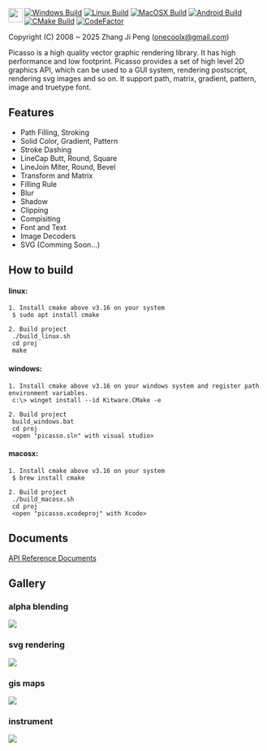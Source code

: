 <a href="https://github.com/sponsors/onecoolx" target="_blank"><img align="left" src="http://onecoolx.github.io/picasso/res/sponsor.png" height="28px"></a>
[![Windows Build](https://github.com/onecoolx/picasso/workflows/Windows%20Build/badge.svg)](https://github.com/onecoolx/picasso/actions/workflows/windows-cpp.yml) [![Linux Build](https://github.com/onecoolx/picasso/workflows/Linux%20Build/badge.svg)](https://github.com/onecoolx/picasso/actions/workflows/linux-cpp.yml) [![MacOSX Build](https://github.com/onecoolx/picasso/workflows/MacOSX%20Build/badge.svg)](https://github.com/onecoolx/picasso/actions/workflows/macosx-cpp.yml) [![Android Build](https://github.com/onecoolx/picasso/workflows/Android%20Build/badge.svg)](https://github.com/onecoolx/picasso/actions/workflows/android-cpp.yml)
[![CMake Build](https://github.com/onecoolx/picasso/actions/workflows/cmake-multi-platform.yml/badge.svg)](https://github.com/onecoolx/picasso/actions/workflows/cmake-multi-platform.yml)
[![CodeFactor](https://www.codefactor.io/repository/github/onecoolx/picasso/badge)](https://www.codefactor.io/repository/github/onecoolx/picasso)

Copyright (C) 2008 ~ 2025 Zhang Ji Peng  (onecoolx@gmail.com)

Picasso is a high quality vector graphic rendering library. It has high performance and low footprint. Picasso provides a set of high level 2D graphics API, which can be used to a GUI system, rendering postscript, rendering svg images and so on. It support path, matrix, gradient, pattern, image and truetype font. 

## **Features**
- Path Filling, Stroking
- Solid Color, Gradient, Pattern
- Stroke Dashing
- LineCap Butt, Round, Square
- LineJoin Miter, Round, Bevel
- Transform and Matrix
- Filling Rule
- Blur
- Shadow
- Clipping
- Compisiting
- Font and Text
- Image Decoders
- SVG (Comming Soon...)

## **How to build**

#### linux:
```
1. Install cmake above v3.16 on your system
 $ sudo apt install cmake

2. Build project
 ./build_linux.sh
 cd proj
 make
```
#### windows:
```
1. Install cmake above v3.16 on your windows system and register path environment variables.
 c:\> winget install --id Kitware.CMake -e

2. Build project
 build_windows.bat
 cd proj
 <open "picasso.sln" with visual studio>
```
#### macosx:
```
1. Install cmake above v3.16 on your system
 $ brew install cmake

2. Build project
 ./build_macosx.sh
 cd proj
 <open "picasso.xcodeproj" with Xcode>
```

## **Documents**
[API Reference Documents](http://onecoolx.github.io/picasso/html/modules.html)

## **Gallery**
### **alpha blending**
![](http://onecoolx.github.io/picasso/res/flowers.png)

### **svg rendering**
![](http://onecoolx.github.io/picasso/res/tiger.png)

### **gis maps**
![](http://onecoolx.github.io/picasso/res/gis.png)

### **instrument**
![](http://onecoolx.github.io/picasso/res/clock.png)
